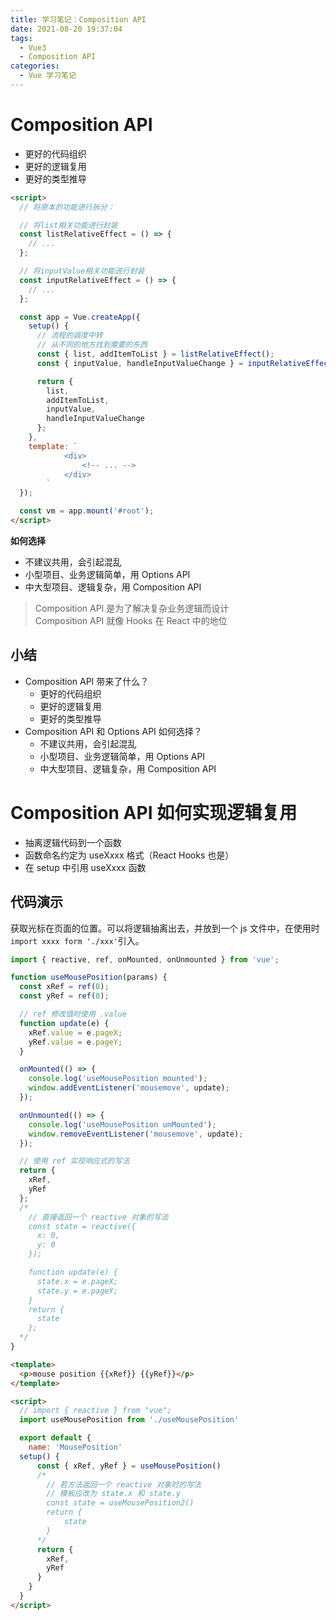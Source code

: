 ```yaml
---
title: 学习笔记：Composition API
date: 2021-08-20 19:37:04
tags:
  - Vue3
  - Composition API
categories:
  - Vue 学习笔记
---
```


# Composition API

- 更好的代码组织
- 更好的逻辑复用
- 更好的类型推导

```html
<script>
  // 将原本的功能进行拆分：

  // 将list相关功能进行封装
  const listRelativeEffect = () => {
    // ...
  };

  // 将inputValue相关功能进行封装
  const inputRelativeEffect = () => {
    // ...
  };

  const app = Vue.createApp({
    setup() {
      // 流程的调度中转
      // 从不同的地方找到需要的东西
      const { list, addItemToList } = listRelativeEffect();
      const { inputValue, handleInputValueChange } = inputRelativeEffect();

      return {
        list,
        addItemToList,
        inputValue,
        handleInputValueChange
      };
    },
    template: `
            <div>
                <!-- ... -->
            </div>
        `
  });

  const vm = app.mount('#root');
</script>
```

**如何选择**

- 不建议共用，会引起混乱
- 小型项目、业务逻辑简单，用 Options API
- 中大型项目、逻辑复杂，用 Composition API

> Composition API 是为了解决复杂业务逻辑而设计  
> Composition API 就像 Hooks 在 React 中的地位

## 小结

- Composition API 带来了什么？
  - 更好的代码组织
  - 更好的逻辑复用
  - 更好的类型推导
- Composition API 和 Options API 如何选择？
  - 不建议共用，会引起混乱
  - 小型项目、业务逻辑简单，用 Options API
  - 中大型项目、逻辑复杂，用 Composition API

# Composition API 如何实现逻辑复用

- 抽离逻辑代码到一个函数
- 函数命名约定为 useXxxx 格式（React Hooks 也是）
- 在 setup 中引用 useXxxx 函数

## 代码演示

获取光标在页面的位置。可以将逻辑抽离出去，并放到一个 js 文件中，在使用时`import xxxx form './xxx'`引入。

```javascript
import { reactive, ref, onMounted, onUnmounted } from 'vue';

function useMousePosition(params) {
  const xRef = ref(0);
  const yRef = ref(0);

  // ref 修改值时使用 .value
  function update(e) {
    xRef.value = e.pageX;
    yRef.value = e.pageY;
  }

  onMounted(() => {
    console.log('useMousePosition mounted');
    window.addEventListener('mousemove', update);
  });

  onUnmounted(() => {
    console.log('useMousePosition unMounted');
    window.removeEventListener('mousemove', update);
  });

  // 使用 ref 实现响应式的写法
  return {
    xRef,
    yRef
  };
  /*
    // 直接返回一个 reactive 对象的写法
    const state = reactive({
      x: 0,
      y: 0
    });

    function update(e) {
      state.x = e.pageX;
      state.y = e.pageY;
    }
    return {
      state
    };
  */
}
```

```html
<template>
  <p>mouse position {{xRef}} {{yRef}}</p>
</template>

<script>
  // import { reactive } from "vue";
  import useMousePosition from './useMousePosition'

  export default {
    name: 'MousePosition'
  setup() {
      const { xRef, yRef } = useMousePosition()
      /*
        // 若方法返回一个 reactive 对象时的写法
        // 模板应改为 state.x 和 state.y
        const state = useMousePosition2()
        return {
            state
        }
      */
      return {
        xRef,
        yRef
      }
    }
  }
</script>
```

